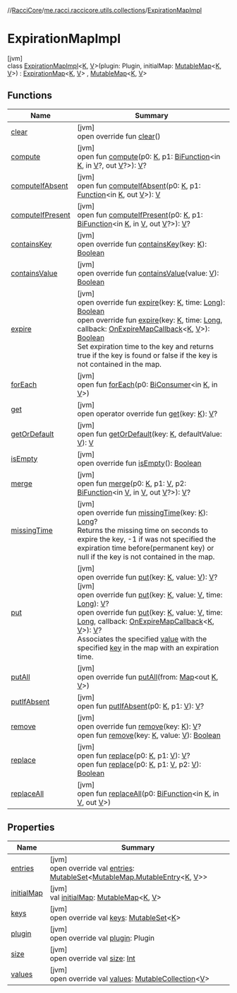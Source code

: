 //[RacciCore](../../../index.md)/[me.racci.raccicore.utils.collections](../index.md)/[ExpirationMapImpl](index.md)

# ExpirationMapImpl

[jvm]\
class [ExpirationMapImpl](index.md)&lt;[K](index.md), [V](index.md)&gt;(plugin: Plugin, initialMap: [MutableMap](https://kotlinlang.org/api/latest/jvm/stdlib/kotlin.collections/-mutable-map/index.html)&lt;[K](index.md), [V](index.md)&gt;) : [ExpirationMap](../-expiration-map/index.md)&lt;[K](index.md), [V](index.md)&gt; , [MutableMap](https://kotlinlang.org/api/latest/jvm/stdlib/kotlin.collections/-mutable-map/index.html)&lt;[K](index.md), [V](index.md)&gt;

## Functions

| Name | Summary |
|---|---|
| [clear](index.md#1264776610%2FFunctions%2F-519281799) | [jvm]<br>open override fun [clear](index.md#1264776610%2FFunctions%2F-519281799)() |
| [compute](../-observable-map/index.md#-2125908806%2FFunctions%2F-519281799) | [jvm]<br>open fun [compute](../-observable-map/index.md#-2125908806%2FFunctions%2F-519281799)(p0: [K](index.md), p1: [BiFunction](https://docs.oracle.com/javase/8/docs/api/java/util/function/BiFunction.html)&lt;in [K](index.md), in [V](index.md)?, out [V](index.md)?&gt;): [V](index.md)? |
| [computeIfAbsent](../-observable-map/index.md#-2012194187%2FFunctions%2F-519281799) | [jvm]<br>open fun [computeIfAbsent](../-observable-map/index.md#-2012194187%2FFunctions%2F-519281799)(p0: [K](index.md), p1: [Function](https://docs.oracle.com/javase/8/docs/api/java/util/function/Function.html)&lt;in [K](index.md), out [V](index.md)&gt;): [V](index.md) |
| [computeIfPresent](../-observable-map/index.md#1357972273%2FFunctions%2F-519281799) | [jvm]<br>open fun [computeIfPresent](../-observable-map/index.md#1357972273%2FFunctions%2F-519281799)(p0: [K](index.md), p1: [BiFunction](https://docs.oracle.com/javase/8/docs/api/java/util/function/BiFunction.html)&lt;in [K](index.md), in [V](index.md), out [V](index.md)?&gt;): [V](index.md)? |
| [containsKey](../-observable-map/index.md#189495335%2FFunctions%2F-519281799) | [jvm]<br>open override fun [containsKey](../-observable-map/index.md#189495335%2FFunctions%2F-519281799)(key: [K](index.md)): [Boolean](https://kotlinlang.org/api/latest/jvm/stdlib/kotlin/-boolean/index.html) |
| [containsValue](../-observable-map/index.md#-337993863%2FFunctions%2F-519281799) | [jvm]<br>open override fun [containsValue](../-observable-map/index.md#-337993863%2FFunctions%2F-519281799)(value: [V](index.md)): [Boolean](https://kotlinlang.org/api/latest/jvm/stdlib/kotlin/-boolean/index.html) |
| [expire](expire.md) | [jvm]<br>open override fun [expire](expire.md)(key: [K](index.md), time: [Long](https://kotlinlang.org/api/latest/jvm/stdlib/kotlin/-long/index.html)): [Boolean](https://kotlinlang.org/api/latest/jvm/stdlib/kotlin/-boolean/index.html)<br>open override fun [expire](expire.md)(key: [K](index.md), time: [Long](https://kotlinlang.org/api/latest/jvm/stdlib/kotlin/-long/index.html), callback: [OnExpireMapCallback](../index.md#747812612%2FClasslikes%2F-519281799)&lt;[K](index.md), [V](index.md)&gt;): [Boolean](https://kotlinlang.org/api/latest/jvm/stdlib/kotlin/-boolean/index.html)<br>Set expiration time to the key and returns true if the key is found or false if the key is not contained in the map. |
| [forEach](../-observable-map/index.md#1890068580%2FFunctions%2F-519281799) | [jvm]<br>open fun [forEach](../-observable-map/index.md#1890068580%2FFunctions%2F-519281799)(p0: [BiConsumer](https://docs.oracle.com/javase/8/docs/api/java/util/function/BiConsumer.html)&lt;in [K](index.md), in [V](index.md)&gt;) |
| [get](../-observable-map/index.md#1589144509%2FFunctions%2F-519281799) | [jvm]<br>open operator override fun [get](../-observable-map/index.md#1589144509%2FFunctions%2F-519281799)(key: [K](index.md)): [V](index.md)? |
| [getOrDefault](../-observable-map/index.md#1493482850%2FFunctions%2F-519281799) | [jvm]<br>open fun [getOrDefault](../-observable-map/index.md#1493482850%2FFunctions%2F-519281799)(key: [K](index.md), defaultValue: [V](index.md)): [V](index.md) |
| [isEmpty](../-observable-map/index.md#-1708477740%2FFunctions%2F-519281799) | [jvm]<br>open override fun [isEmpty](../-observable-map/index.md#-1708477740%2FFunctions%2F-519281799)(): [Boolean](https://kotlinlang.org/api/latest/jvm/stdlib/kotlin/-boolean/index.html) |
| [merge](../-observable-map/index.md#1519727293%2FFunctions%2F-519281799) | [jvm]<br>open fun [merge](../-observable-map/index.md#1519727293%2FFunctions%2F-519281799)(p0: [K](index.md), p1: [V](index.md), p2: [BiFunction](https://docs.oracle.com/javase/8/docs/api/java/util/function/BiFunction.html)&lt;in [V](index.md), in [V](index.md), out [V](index.md)?&gt;): [V](index.md)? |
| [missingTime](missing-time.md) | [jvm]<br>open override fun [missingTime](missing-time.md)(key: [K](index.md)): [Long](https://kotlinlang.org/api/latest/jvm/stdlib/kotlin/-long/index.html)?<br>Returns the missing time on seconds to expire the key, -1 if was not specified the expiration time before(permanent key) or null if the key is not contained in the map. |
| [put](put.md) | [jvm]<br>open override fun [put](put.md)(key: [K](index.md), value: [V](index.md)): [V](index.md)?<br>[jvm]<br>open override fun [put](put.md)(key: [K](index.md), value: [V](index.md), time: [Long](https://kotlinlang.org/api/latest/jvm/stdlib/kotlin/-long/index.html)): [V](index.md)?<br>open override fun [put](put.md)(key: [K](index.md), value: [V](index.md), time: [Long](https://kotlinlang.org/api/latest/jvm/stdlib/kotlin/-long/index.html), callback: [OnExpireMapCallback](../index.md#747812612%2FClasslikes%2F-519281799)&lt;[K](index.md), [V](index.md)&gt;): [V](index.md)?<br>Associates the specified [value](put.md) with the specified [key](put.md) in the map with an expiration time. |
| [putAll](index.md#-1770992861%2FFunctions%2F-519281799) | [jvm]<br>open override fun [putAll](index.md#-1770992861%2FFunctions%2F-519281799)(from: [Map](https://kotlinlang.org/api/latest/jvm/stdlib/kotlin.collections/-map/index.html)&lt;out [K](index.md), [V](index.md)&gt;) |
| [putIfAbsent](index.md#-255529517%2FFunctions%2F-519281799) | [jvm]<br>open fun [putIfAbsent](index.md#-255529517%2FFunctions%2F-519281799)(p0: [K](index.md), p1: [V](index.md)): [V](index.md)? |
| [remove](remove.md) | [jvm]<br>open override fun [remove](remove.md)(key: [K](index.md)): [V](index.md)?<br>open fun [remove](index.md#351754838%2FFunctions%2F-519281799)(key: [K](index.md), value: [V](index.md)): [Boolean](https://kotlinlang.org/api/latest/jvm/stdlib/kotlin/-boolean/index.html) |
| [replace](index.md#1894614946%2FFunctions%2F-519281799) | [jvm]<br>open fun [replace](index.md#1894614946%2FFunctions%2F-519281799)(p0: [K](index.md), p1: [V](index.md)): [V](index.md)?<br>open fun [replace](index.md#-1618274495%2FFunctions%2F-519281799)(p0: [K](index.md), p1: [V](index.md), p2: [V](index.md)): [Boolean](https://kotlinlang.org/api/latest/jvm/stdlib/kotlin/-boolean/index.html) |
| [replaceAll](../-observable-map/index.md#-616367665%2FFunctions%2F-519281799) | [jvm]<br>open fun [replaceAll](../-observable-map/index.md#-616367665%2FFunctions%2F-519281799)(p0: [BiFunction](https://docs.oracle.com/javase/8/docs/api/java/util/function/BiFunction.html)&lt;in [K](index.md), in [V](index.md), out [V](index.md)&gt;) |

## Properties

| Name | Summary |
|---|---|
| [entries](../-observable-map/index.md#313986111%2FProperties%2F-519281799) | [jvm]<br>open override val [entries](../-observable-map/index.md#313986111%2FProperties%2F-519281799): [MutableSet](https://kotlinlang.org/api/latest/jvm/stdlib/kotlin.collections/-mutable-set/index.html)&lt;[MutableMap.MutableEntry](https://kotlinlang.org/api/latest/jvm/stdlib/kotlin.collections/-mutable-map/-mutable-entry/index.html)&lt;[K](index.md), [V](index.md)&gt;&gt; |
| [initialMap](initial-map.md) | [jvm]<br>val [initialMap](initial-map.md): [MutableMap](https://kotlinlang.org/api/latest/jvm/stdlib/kotlin.collections/-mutable-map/index.html)&lt;[K](index.md), [V](index.md)&gt; |
| [keys](../-observable-map/index.md#-1153773961%2FProperties%2F-519281799) | [jvm]<br>open override val [keys](../-observable-map/index.md#-1153773961%2FProperties%2F-519281799): [MutableSet](https://kotlinlang.org/api/latest/jvm/stdlib/kotlin.collections/-mutable-set/index.html)&lt;[K](index.md)&gt; |
| [plugin](plugin.md) | [jvm]<br>open override val [plugin](plugin.md): Plugin |
| [size](../-observable-map/index.md#-157521630%2FProperties%2F-519281799) | [jvm]<br>open override val [size](../-observable-map/index.md#-157521630%2FProperties%2F-519281799): [Int](https://kotlinlang.org/api/latest/jvm/stdlib/kotlin/-int/index.html) |
| [values](../-observable-map/index.md#211311497%2FProperties%2F-519281799) | [jvm]<br>open override val [values](../-observable-map/index.md#211311497%2FProperties%2F-519281799): [MutableCollection](https://kotlinlang.org/api/latest/jvm/stdlib/kotlin.collections/-mutable-collection/index.html)&lt;[V](index.md)&gt; |
